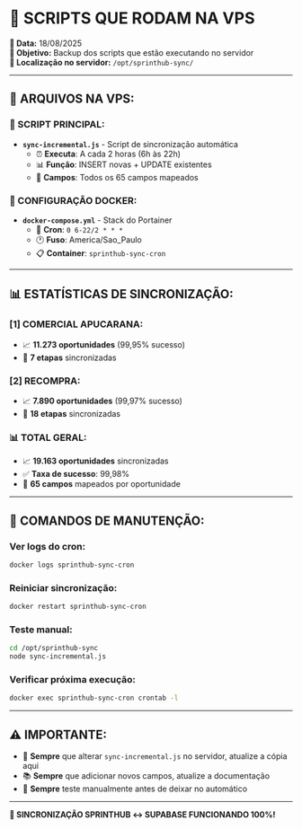 # 🚀 SCRIPTS QUE RODAM NA VPS

**📅 Data:** 18/08/2025  
**🎯 Objetivo:** Backup dos scripts que estão executando no servidor  
**📍 Localização no servidor:** `/opt/sprinthub-sync/`

---

## 📂 **ARQUIVOS NA VPS:**

### **🔄 SCRIPT PRINCIPAL:**
- **`sync-incremental.js`** - Script de sincronização automática
  - ⏰ **Executa**: A cada 2 horas (6h às 22h)
  - 📊 **Função**: INSERT novas + UPDATE existentes
  - 🎯 **Campos**: Todos os 65 campos mapeados

### **🐳 CONFIGURAÇÃO DOCKER:**
- **`docker-compose.yml`** - Stack do Portainer
  - 🤖 **Cron**: `0 6-22/2 * * *`
  - 🕐 **Fuso**: America/Sao_Paulo
  - 📋 **Container**: `sprinthub-sync-cron`

---

## 📊 **ESTATÍSTICAS DE SINCRONIZAÇÃO:**

### **[1] COMERCIAL APUCARANA:**
- 📈 **11.273 oportunidades** (99,95% sucesso)
- 🎯 **7 etapas** sincronizadas

### **[2] RECOMPRA:**
- 📈 **7.890 oportunidades** (99,97% sucesso) 
- 🎯 **18 etapas** sincronizadas

### **📊 TOTAL GERAL:**
- 📈 **19.163 oportunidades** sincronizadas
- ✅ **Taxa de sucesso**: 99,98%
- 🔄 **65 campos** mapeados por oportunidade

---

## 🔧 **COMANDOS DE MANUTENÇÃO:**

### **Ver logs do cron:**
```bash
docker logs sprinthub-sync-cron
```

### **Reiniciar sincronização:**
```bash
docker restart sprinthub-sync-cron
```

### **Teste manual:**
```bash
cd /opt/sprinthub-sync
node sync-incremental.js
```

### **Verificar próxima execução:**
```bash
docker exec sprinthub-sync-cron crontab -l
```

---

## ⚠️ **IMPORTANTE:**

- 🔄 **Sempre** que alterar `sync-incremental.js` no servidor, atualize a cópia aqui
- 📚 **Sempre** que adicionar novos campos, atualize a documentação
- 🧪 **Sempre** teste manualmente antes de deixar no automático

---

**🎉 SINCRONIZAÇÃO SPRINTHUB ↔ SUPABASE FUNCIONANDO 100%!**


